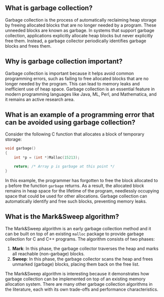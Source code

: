 ## What is garbage collection?

Garbage collection is the process of automatically reclaiming heap storage by freeing allocated blocks that are no longer needed by a program. These unneeded blocks are known as garbage. In systems that support garbage collection, applications explicitly allocate heap blocks but never explicitly free them. Instead, a garbage collector periodically identifies garbage blocks and frees them.

## Why is garbage collection important?

Garbage collection is important because it helps avoid common programming errors, such as failing to free allocated blocks that are no longer needed by the program. This can lead to memory leaks and inefficient use of heap space. Garbage collection is an essential feature in modern programming languages like Java, ML, Perl, and Mathematica, and it remains an active research area.

## What is an example of a programming error that can be avoided using garbage collection?

Consider the following C function that allocates a block of temporary storage:
```c
void garbage()
{
    int *p = (int *)Malloc(15213);

    return; /* Array p is garbage at this point */
}
```
In this example, the programmer has forgotten to free the block allocated to `p` before the function `garbage` returns. As a result, the allocated block remains in heap space for the lifetime of the program, needlessly occupying space that could be used for other allocations. Garbage collection can automatically identify and free such blocks, preventing memory leaks.

## What is the Mark&Sweep algorithm?

The Mark&Sweep algorithm is an early garbage collection method and it can be built on top of an existing `malloc` package to provide garbage collection for C and C++ programs. The algorithm consists of two phases:

1.  **Mark**: In this phase, the garbage collector traverses the heap and marks all reachable (non-garbage) blocks.
2.  **Sweep**: In this phase, the garbage collector scans the heap and frees unmarked (garbage) blocks, placing them back on the free list.

The Mark&Sweep algorithm is interesting because it demonstrates how garbage collection can be implemented on top of an existing memory allocation system. There are many other garbage collection algorithms in the literature, each with its own trade-offs and performance characteristics.